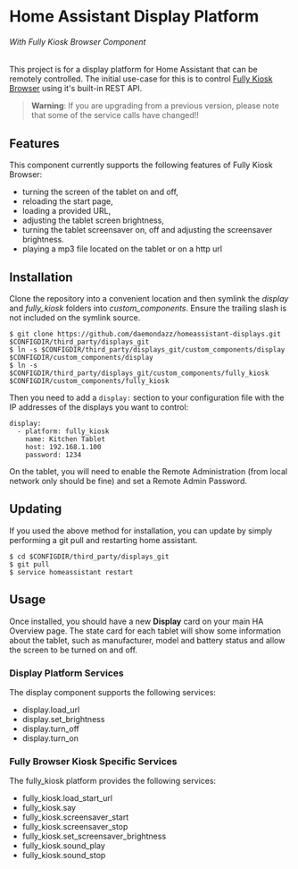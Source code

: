 # Home Assistant Display Platform

###### With Fully Kiosk Browser Component

This project is for a display platform for Home Assistant that can be remotely controlled. The initial use-case for this is to control [Fully Kiosk Browser](http://www.ozerov.de/fully-kiosk-browser/) using it's built-in REST API.

> **Warning**: If you are upgrading from a previous version, please note that some of the service calls have changed!!

## Features

This component currently supports the following features of Fully Kiosk Browser:

   * turning the screen of the tablet on and off,
   * reloading the start page,
   * loading a provided URL,
   * adjusting the tablet screen brightness,
   * turning the tablet screensaver on, off and adjusting the screensaver brightness.
   * playing a mp3 file located on the tablet or on a http url

## Installation

Clone the repository into a convenient location and then symlink the *display* and *fully_kiosk* folders into *custom_components*. Ensure the trailing slash is not included on the symlink source.

```
$ git clone https://github.com/daemondazz/homeassistant-displays.git $CONFIGDIR/third_party/displays_git
$ ln -s $CONFIGDIR/third_party/displays_git/custom_components/display $CONFIGDIR/custom_components/display
$ ln -s $CONFIGDIR/third_party/displays_git/custom_components/fully_kiosk $CONFIGDIR/custom_components/fully_kiosk
```

Then you need to add a `display:` section to your configuration file with the IP addresses of the displays you want to control:

```
display:
  - platform: fully_kiosk
    name: Kitchen Tablet
    host: 192.168.1.100
    password: 1234
```

On the tablet, you will need to enable the Remote Administration (from local network only should be fine) and set a Remote Admin Password.

## Updating

If you used the above method for installation, you can update by simply performing a git pull and restarting home assistant.

```
$ cd $CONFIGDIR/third_party/displays_git
$ git pull
$ service homeassistant restart
```

## Usage

Once installed, you should have a new **Display** card on your main HA Overview page. The state card for each tablet will show some information about the tablet, such as manufacturer, model and battery status and allow the screen to be turned on and off.

### Display Platform Services

The display component supports the following services:

   * display.load_url
   * display.set_brightness
   * display.turn_off
   * display.turn_on

### Fully Browser Kiosk Specific Services

The fully_kiosk platform provides the following services:

   * fully_kiosk.load_start_url
   * fully_kiosk.say
   * fully_kiosk.screensaver_start
   * fully_kiosk.screensaver_stop
   * fully_kiosk.set_screensaver_brightness
   * fully_kiosk.sound_play
   * fully_kiosk.sound_stop
